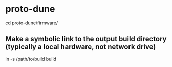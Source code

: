 # proto-dune




cd proto-dune/firmware/

## Make a symbolic link to the output build directory (typically a local hardware, not network drive)
ln -s /path/to/build build
